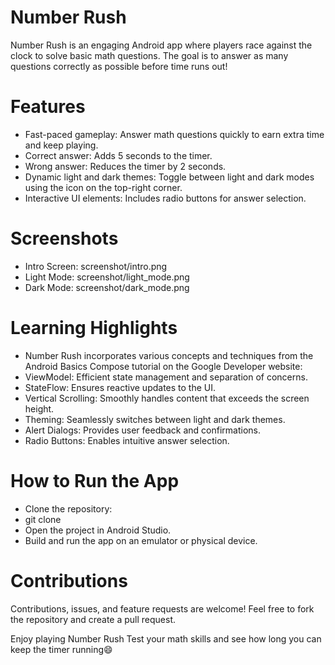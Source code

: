 # Number Rush
Number Rush is an engaging Android app where players race against the clock to solve basic math questions. The goal is to answer as many questions correctly as possible before time runs out!

# Features
* Fast-paced gameplay: Answer math questions quickly to earn extra time and keep playing.
* Correct answer: Adds 5 seconds to the timer.
* Wrong answer: Reduces the timer by 2 seconds.
* Dynamic light and dark themes: Toggle between light and dark modes using the icon on the top-right corner.
* Interactive UI elements: Includes radio buttons for answer selection.

# Screenshots
* Intro Screen: screenshot/intro.png
* Light Mode: screenshot/light_mode.png
* Dark Mode: screenshot/dark_mode.png

# Learning Highlights
* Number Rush incorporates various concepts and techniques from the Android Basics Compose tutorial on the Google Developer website:
* ViewModel: Efficient state management and separation of concerns.
* StateFlow: Ensures reactive updates to the UI.
* Vertical Scrolling: Smoothly handles content that exceeds the screen height.
* Theming: Seamlessly switches between light and dark themes.
* Alert Dialogs: Provides user feedback and confirmations.
* Radio Buttons: Enables intuitive answer selection.

# How to Run the App
* Clone the repository:
* git clone <repository-url>
* Open the project in Android Studio.
* Build and run the app on an emulator or physical device.

# Contributions
Contributions, issues, and feature requests are welcome! Feel free to fork the repository and create a pull request.

Enjoy playing Number Rush
Test your math skills and see how long you can keep the timer running😄
